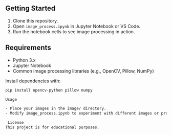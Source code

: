 
## Getting Started

1. Clone this repository.
2. Open `image_process.ipynb` in Jupyter Notebook or VS Code.
3. Run the notebook cells to see image processing in action.

## Requirements

- Python 3.x
- Jupyter Notebook
- Common image processing libraries (e.g., OpenCV, Pillow, NumPy)

Install dependencies with:

```sh
pip install opencv-python pillow numpy

Usage

- Place your images in the image/ directory.
- Modify image_process.ipynb to experiment with different images or processing techniques.

 License
This project is for educational purposes.